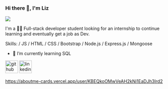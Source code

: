 ### Hi there 👋, I'm Liz
![](/banner.png)

 I'm a 👩‍💻 Full-stack developer student looking for an internship to continue learning and eventually get a job as Dev.

Skills:  / JS / HTML / CSS / Bootstrap / Node.js / Express.js / Mongoose

- 🌱 I’m currently learning SQL


[<img src='https://cdn.jsdelivr.net/npm/simple-icons@3.0.1/icons/github.svg' alt='github' height='40'>](https://github.com/lizrag)  [<img src='https://cdn.jsdelivr.net/npm/simple-icons@3.0.1/icons/linkedin.svg' alt='linkedin' height='40'>](https://www.linkedin.com/in/linkedin.com/in/laurarangelroman/)  

https://aboutme-cards.vercel.app/user/KBEQkoOMwVeAH2kNi1EaDJh3Ird2
